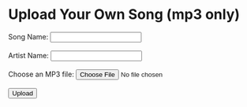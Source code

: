 <html>
<head>
  <title>Song Upload</title>
  <link rel="stylesheet" href="uploadstyles.css">
</head>
<body>
  <h1>Upload Your Own Song (mp3 only)</h1>
  
  <form id="uploadForm">
    <label for="songName">Song Name:</label>
    <input type="text" id="songName" required><br><br>
    <label for="artistName">Artist Name:</label>
    <input type="text" id="artistName" required><br><br>
    <label for="mp3File">Choose an MP3 file:</label>
    <input type="file" id="mp3File" accept=".mp3" required><br><br>
    <input type="submit" value="Upload">
  </form>
  
  <script>
    document.getElementById("uploadForm").addEventListener("submit", function(event) {
      event.preventDefault();
      
      var songName = document.getElementById("songName").value;
      var artistName = document.getElementById("artistName").value;
      var mp3File = document.getElementById("mp3File").files[0];
      
      var reader = new FileReader();
      reader.onload = function(e) {
        var mp3Data = e.target.result.split(',')[1];
        
        var songData = {
          songName: songName,
          artistName: artistName,
          mp3File: mp3Data
        };
        
        var uploadedSongs = JSON.parse(localStorage.getItem("uploadedSongs")) || [];
        uploadedSongs.push(songData);
        localStorage.setItem("uploadedSongs", JSON.stringify(uploadedSongs));
        
        alert("Song uploaded successfully.");
        document.getElementById("uploadForm").reset();
      };
      
      reader.readAsDataURL(mp3File);
    });
  </script>
</body>
</html>
